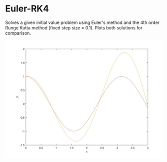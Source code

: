 # Euler-RK4

Solves a given initial value problem using Euler's method and the 4th order Runge Kutta method (fixed step size = 0.1).
Plots both solutions for comparison.

![output_img](https://github.com/nayanika-g/Euler-RK4/blob/master/fig_euler_rk4.jpg)
